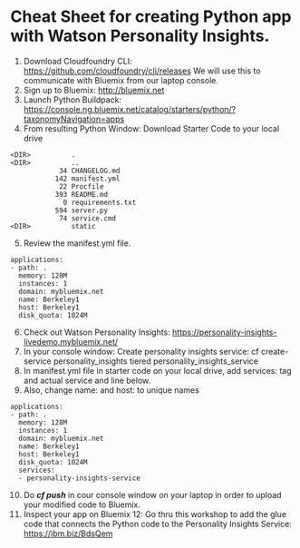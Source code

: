 # Cheat Sheet for creating Python app with Watson Personality Insights.

1. Download Cloudfoundry CLI: https://github.com/cloudfoundry/cli/releases  We will use this to communicate with Bluemix from our laptop console.
2. Sign up to Bluemix: http://bluemix.net
3. Launch Python Buildpack: https://console.ng.bluemix.net/catalog/starters/python/?taxonomyNavigation=apps
4. From resulting Python Window: Download Starter Code to your local drive

~~~~
<DIR>          .
<DIR>          ..
            34 CHANGELOG.md
           142 manifest.yml
            22 Procfile
           393 README.md
             0 requirements.txt
           594 server.py
            74 service.cmd
<DIR>          static
~~~~

5. Review the manifest.yml file.
~~~~
applications:
- path: .
  memory: 128M
  instances: 1
  domain: mybluemix.net
  name: Berkeley1
  host: Berkeley1
  disk_quota: 1024M
~~~~
6. Check out Watson Personality Insights: https://personality-insights-livedemo.mybluemix.net/
7. In your console window: Create personality insights service: cf create-service personality_insights tiered personality_insights_service
8. In manifest.yml file in starter code on your local drive, add services: tag and actual service and line below.
9. Also, change name: and host: to unique names 
~~~~
applications:
- path: .
  memory: 128M
  instances: 1
  domain: mybluemix.net
  name: Berkeley1
  host: Berkeley1
  disk_quota: 1024M
  services:
  - personality-insights-service
~~~~
10. Do ***cf push*** in cour console window on your laptop in order to upload your modified code to Bluemix.
11. Inspect your app on Bluemix
12: Go thru this workshop to add the glue code that connects the Python code to the Personality Insights Service:  https://ibm.biz/BdsQem

